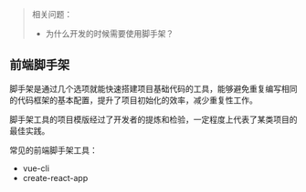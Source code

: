 > 相关问题：
>
> + 为什么开发的时候需要使用脚手架？



## 前端脚手架

脚手架是通过几个选项就能快速搭建项目基础代码的工具，能够避免重复编写相同的代码框架的基本配置，提升了项目初始化的效率，减少重复性工作。

脚手架工具的项目模版经过了开发者的提炼和检验，一定程度上代表了某类项目的最佳实践。

常见的前端脚手架工具：

+ vue-cli
+ create-react-app